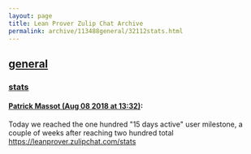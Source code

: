 ```yaml
---
layout: page
title: Lean Prover Zulip Chat Archive 
permalink: archive/113488general/32112stats.html
---
```


## [general](index.html)
### [stats](32112stats.html)

#### [Patrick Massot (Aug 08 2018 at 13:32)](https://leanprover.zulipchat.com/#narrow/stream/113488-general/topic/stats/near/131102090):
Today we reached the one hundred "15 days active" user milestone, a couple of weeks after reaching two hundred total https://leanprover.zulipchat.com/stats

